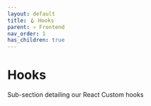 ```yaml
---
layout: default
title: 🪝 Hooks
parent: ⚛️ Frontend
nav_order: 1
has_children: true
---
```


# Hooks

Sub-section detailing our React Custom hooks

<!-- <details open markdown="block">
  <summary>
    Table of contents
  </summary>
  {: .text-delta }
1. TOC
{:toc}
</details> -->
